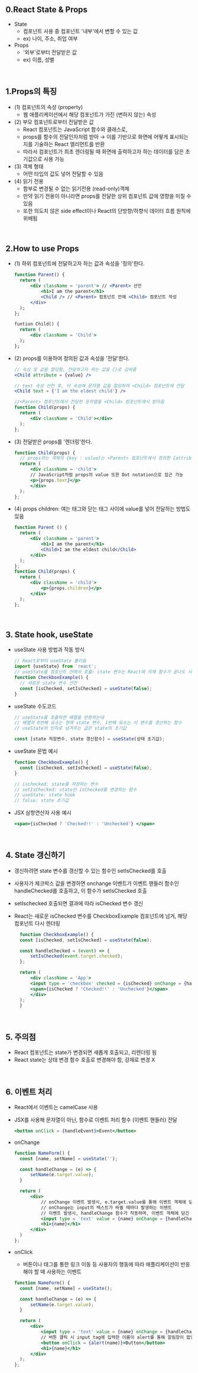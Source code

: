  ## **0.React State & Props** ##
- State
  - 컴포넌트 사용 중 컴포넌트 '내부'에서 변할 수 있는 값
  - ex) 나이, 주소, 취업 여부
- Props
  - '외부'로부터 전달받은 값
  - ex) 이름, 성별

<br/>

## **1.Props의 특징** ##
- (1) 컴포넌트의 속성 (property)
  - 웹 애플리케이션에서 해당 컴포넌트가 가진 (변하지 않는) 속성
- (2) 부모 컴포넌트로부터 전달받은 값
  - React 컴포넌트는 JavaScript 함수와 클래스로, 
  - props를 함수의 전달인자처럼 받아 → 이를 기반으로 화면에 어떻게 표시되는지를 기술하는 React 엘리먼트를 반환
  - 따라서 컴포넌트가 최초 렌더링될 때 화면에 출력하고자 하는 데이터를 담은 초기값으로 사용 가능 
- (3) 객체 형태
  - 어떤 타입의 값도 넣어 전달할 수 있음
- (4) 읽기 전용
  - 함부로 변경될 수 없는 읽기전용 (read-only)객체
  - 만약 읽기 전용이 아니라면 props를 전달한 상위 컴포넌트 값에 영향을 미칠 수 있음
  - 또한 의도치 않은 side effect이나 React의 단방향/하향식 데이터 흐름 원칙에 위배됨
  
<br/>

## **2.How to use Props** ##
- (1) 하위 컴포넌트에 전달하고자 하는 값과 속성을 '정의'한다.

  ```jsx
  function Parent() { 
    return (
        <div className = 'parent'> // <Parent> 선언
            <h1>I am the parent</h1>
            <Child /> // <Parent> 컴포넌트 안에 <Child> 컴포넌트 작성
        </div>
    );
  };

  funtion Child() {
    return (
        <div className = 'Child'>
    );
  };
  ```
- (2) props를 이용하여 정의된 값과 속성을 '전달'한다.

  ```jsx
  // 속성 및 값을 할당함, 전달하고자 하는 값을 {}로 감싸줌
  <Child attribute = {value} /> 

  // text 속성 선언 후, 이 속성에 문자열 값을 할당하여 <Child> 컴포넌트에 전달
  <Child text = {'I am the eldest child'} />  

  //<Parent> 컴포넌트에서 전달한 문자열을 <Child> 컴포넌트에서 받아옴
  function Child(props) {
    return (
        <div className = 'Child'></div>
    );
  };

  ```
- (3) 전달받은 props를 '렌더링'한다.
  
  ```jsx
  function Child(props) { 
    // props라는 객체의 {key : value}는 <Parent> 컴포넌트에서 정의한 {attribute : value} 형태를 띔
    return (
        <div className = 'child'>
        // JavaScript처럼 props의 value 또한 Dot notation으로 접근 가능
        <p>{props.text}</p>
        </div>
    );
  };
  ```

- (4) props children: 여는 태그와 닫는 태그 사이에 value를 넣어 전달하는 방법도 있음

  ```jsx
  function Parent () {
    return (
        <div className = 'parent'>
            <h1>I am the parent</h1>
            <Child>I am the eldest child</Child>
        </div>
    );
  };
  function Child(props) {
    return (
        <div className = 'child'>
            <p>{props.children}</p>
        </div>
    );
  };
  ```
  
<br/>

## **3. State hook, useState** ##
- useState 사용 방법과 작동 방식
  ```jsx
  // React로부터 useState 불러옴
  import {useState} from 'react';
  // useState를 컴포넌트 안에서 호출: state 변수는 React에 의해 함수가 끝나도 사라지지 않음
  function CheckboxExample() {
    // 새로운 state 변수 선언
    const [isChecked, setIsChecked] = useState(false);
  }
  ```

- useState 수도코드
  ```jsx
  // useState를 호출하면 배열을 반환하는데
  // 배열의 0번째 요소는 현재 state 변수, 1번째 요소는 이 변수를 갱신하는 함수
  // useState의 인자로 넘겨주는 값은 state의 초기값

  const [state 저장변수, state 갱신함수] = useState(상태 초기값);
  ```

- useState 문법 예시
  ```jsx
  function CheckboxExample() {
    const [isChecked, setIsChecked] = useState(false);
  }

  // ischecked: state를 저장하는 변수
  // setIsChecked: state인 isChecked를 변경하는 함수
  // useState: state hook
  // false: state 초기값
  ```

- JSX 삼항연산자 사용 예시
  ```jsx
  <span>{isChecked ? 'Checked!!' : 'Unchecked'} </span>
  ```
  
<br/>

## **4. State 갱신하기** ##
- 갱신하려면 state 변수를 갱신할 수 있는 함수인 setIsChecked를 호출
- 사용자가 체크박스 값을 변경하면 onchange 이벤트가 이벤트 핸들러 함수인 handleChecked를 호출하고, 이 함수가 setIsChecked 호출
- setIschecked 호출되면 결과에 따라 isChecked 변수 갱신
- React는 새로운 isChecked 변수를 CheckboxExample 컴포넌트에 넘겨, 해당 컴포넌트 다시 렌더링
  
  ```jsx
    function CheckboxExample() {
    const [isChecked, setIsChecked] = useState(false);

    const handleChecked = (event) => {
        setIsChecked(event.target.checked);
    };

    return (
        <div className = 'App'>
        <input type = 'checkbox' checked = {isChecked} onChange = {handleChecked} />
        <span>{isChecked ? 'Checked!!' : 'Unchecked'}</span>
        </div>
    );
    }
    ```
  
<br/>

## **5. 주의점** ##
- React 컴포넌트는 state가 변경되면 새롭게 호출되고, 리렌더링 됨
- React state는 상태 변경 함수 호출로 변경해야 함, 강제로 변경 X
  
<br/>

## **6. 이벤트 처리** ##
- React에서 이벤트는 camelCase 사용
- JSX를 사용해 문자열이 아닌, 함수로 이벤트 처리 함수 (이벤트 핸들러) 전달
  ```jsx
  <button onClick = {handleEvent}>Event</button>
  ```

- onChange
  ```jsx
  function NameForm() {
    const [name, setName] = useState('');

    const handleChange = (e) => {
        setName(e.target.value);
    }

    return (
        <div>
            // onChange 이벤트 발생시, e.target.value를 통해 이벤트 객체에 담겨있는 input 값을 읽어올 수 있음
            // onChange는 input의 텍스트가 바뀔 때마다 발생하는 이벤트
            // 이벤트 발생시, handleChange 함수가 작동하며, 이벤트 객체에 담긴 input 값을 setState를 통해 새로운 state로 갱신
            <input type = 'text' value = {name} onChange = {handleChange}></input>
            <h1>{name}</h1>
        </div>
    )
  };
  ```

- onClick
  - 버튼이나 <a> 태그를 통한 링크 이동 등 사용자의 행동에 따라 애플리케이션이 반응해야 할 때 사용하는 이벤트
  ```jsx
  function NameForm() {
    const [name, setName] = useState();

    const handleChange = (e) => {
        setName(e.target.value);
    }

    return (
        <div>
            <input type = 'text' value = {name} onChange = {handleChange}></input>
            // 버튼 클릭 시 input tag에 입력한 이름이 alert를 통해 알림창이 팝업
            <button onClick = {alert(name)}>Button</button>
            <h1>{name}</h1>
        </div>
    );
  };
  ```